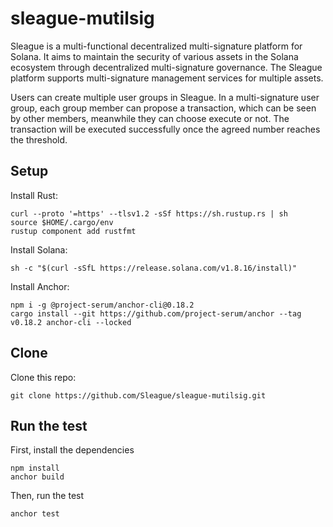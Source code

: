 # sleague-mutilsig
Sleague is a multi-functional decentralized multi-signature platform for Solana. It aims to maintain the security of various assets in the Solana ecosystem through decentralized multi-signature governance. The Sleague platform supports multi-signature management services for multiple assets.

Users can create multiple user groups in Sleague. In a multi-signature user group, each group member can propose a transaction, which can be seen by other members, meanwhile they can choose execute or not. The transaction will be executed successfully once the agreed number reaches the threshold.
## Setup
Install Rust: 
```
curl --proto '=https' --tlsv1.2 -sSf https://sh.rustup.rs | sh
source $HOME/.cargo/env
rustup component add rustfmt
```
Install Solana: 
```
sh -c "$(curl -sSfL https://release.solana.com/v1.8.16/install)"
```

Install Anchor: 
```
npm i -g @project-serum/anchor-cli@0.18.2
cargo install --git https://github.com/project-serum/anchor --tag v0.18.2 anchor-cli --locked

```
## Clone
Clone this repo:
```
git clone https://github.com/Sleague/sleague-mutilsig.git
```
## Run the test
First, install the dependencies
```
npm install
anchor build
```
Then, run the test
```
anchor test
```
